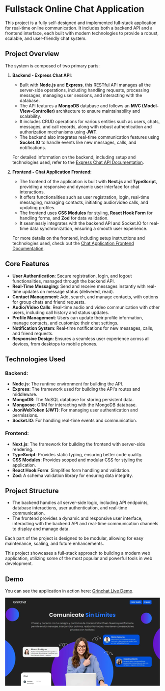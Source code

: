 # Fullstack Online Chat Application

This project is a fully self-designed and implemented full-stack application for real-time online communication. It includes both a backend API and a frontend interface, each built with modern technologies to provide a robust, scalable, and user-friendly chat system.

## Project Overview

The system is composed of two primary parts:

1. **Backend - Express Chat API**: 
   - Built with **Node.js** and **Express**, this RESTful API manages all the server-side operations, including handling requests, processing messages, managing user sessions, and interacting with the database.
   - The API features a **MongoDB** database and follows an **MVC (Model-View-Controller)** architecture to ensure maintainability and scalability.
   - It includes CRUD operations for various entities such as users, chats, messages, and call records, along with robust authentication and authorization mechanisms using **JWT**.
   - The backend also integrates real-time communication features using **Socket.IO** to handle events like new messages, calls, and notifications.

   For detailed information on the backend, including setup and technologies used, refer to the [Express Chat API Documentation](https://github.com/ChristianDev47/GrinChat/blob/master/Backend/README.md).

2. **Frontend - Chat Application Frontend**:
   - The frontend of the application is built with **Next.js** and **TypeScript**, providing a responsive and dynamic user interface for chat interactions.
   - It offers functionalities such as user registration, login, real-time messaging, managing contacts, initiating audio/video calls, and updating profiles.
   - The frontend uses **CSS Modules** for styling, **React Hook Form** for handling forms, and **Zod** for data validation.
   - It seamlessly integrates with the backend API and Socket.IO for real-time data synchronization, ensuring a smooth user experience.

   For more details on the frontend, including setup instructions and technologies used, check out the [Chat Application Frontend Documentation](https://github.com/ChristianDev47/GrinChat/blob/master/Frontend/README.md).

## Core Features

- **User Authentication**: Secure registration, login, and logout functionalities, managed through the backend API.
- **Real-Time Messaging**: Send and receive messages instantly with real-time updates on message status (delivered, read).
- **Contact Management**: Add, search, and manage contacts, with options for group chats and friend requests.
- **Audio/Video Calls**: Real-time audio and video communication with other users, including call history and status updates.
- **Profile Management**: Users can update their profile information, manage contacts, and customize their chat settings.
- **Notification System**: Real-time notifications for new messages, calls, and friend requests.
- **Responsive Design**: Ensures a seamless user experience across all devices, from desktops to mobile phones.

## Technologies Used

### Backend:
- **Node.js**: The runtime environment for building the API.
- **Express**: The framework used for building the API's routes and middleware.
- **MongoDB**: The NoSQL database for storing persistent data.
- **Mongoose**: ORM for interacting with the MongoDB database.
- **JsonWebToken (JWT)**: For managing user authentication and permissions.
- **Socket.IO**: For handling real-time events and communication.

### Frontend:
- **Next.js**: The framework for building the frontend with server-side rendering.
- **TypeScript**: Provides static typing, ensuring better code quality.
- **CSS Modules**: Provides scoped and modular CSS for styling the application.
- **React Hook Form**: Simplifies form handling and validation.
- **Zod**: A schema validation library for ensuring data integrity.

## Project Structure

- The backend handles all server-side logic, including API endpoints, database interactions, user authentication, and real-time communication.
- The frontend provides a dynamic and responsive user interface, interacting with the backend API and real-time communication channels to display and manage data.

Each part of the project is designed to be modular, allowing for easy maintenance, scaling, and future enhancements.

This project showcases a full-stack approach to building a modern web application, utilizing some of the most popular and powerful tools in web development.

## Demo

You can see the application in action here: [Grinchat Live Demo](https://grinchat.vercel.app/).

![Grinchat](https://raw.githubusercontent.com/ChristianDev47/grinchat/refs/heads/master/Frontend/public/images/grinchat.webp)

